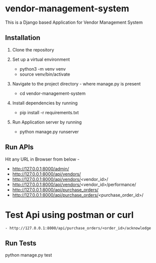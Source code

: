 # vendor-management-system
This is a Django based Application for Vendor Management System

## Installation

1. Clone the repository
2. Set up a virtual environment
    - python3 -m venv venv
    - source venv/bin/activate

3. Navigate to the project directory - where manage.py is present
    - cd vendor-management-system 
4. Install dependencies by running
    - pip install -r requirements.txt
5. Run Application server by running 
    - python manage.py runserver


## Run APIs

Hit any URL in Browser from below - 
- http://127.0.0.1:8000/admin/
- http://127.0.0.1:8000/api/vendors/
- http://127.0.0.1:8000/api/vendors/<vendor_id>/
- http://127.0.0.1:8000/api/vendors/<vendor_id>/performance/
- http://127.0.0.1:8000/api/purchase_orders/
- http://127.0.0.1:8000/api/purchase_orders/<purchase_order_id>/


# Test Api using postman or curl
    - http://127.0.0.1:8000/api/purchase_orders/<order_id>/acknowledge


## Run Tests

python manage.py test
